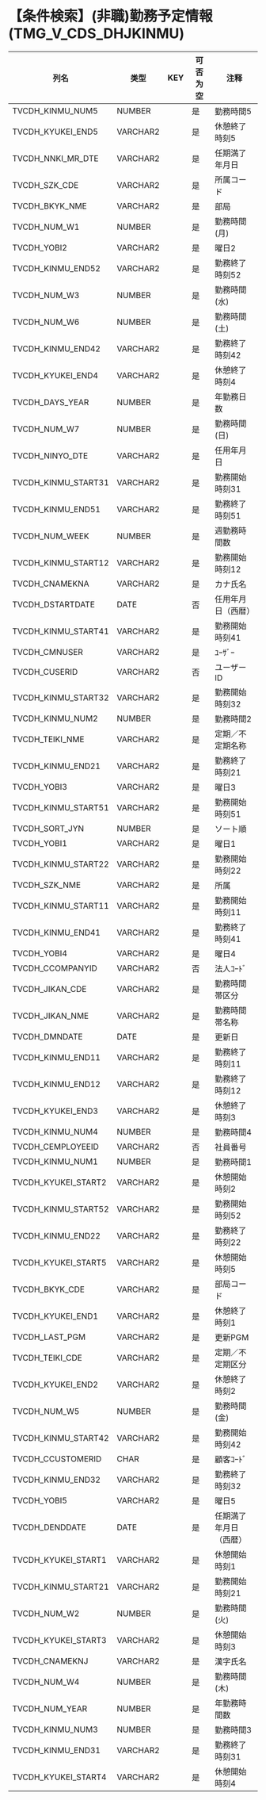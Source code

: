 # 【条件検索】(非職)勤務予定情報(TMG_V_CDS_DHJKINMU)
| 列名   | 类型   | KEY  | 可否为空 | 注释   |
| ---- | ---- | ---- | ---- | ---- |
|TVCDH_KINMU_NUM5|NUMBER||是|勤務時間5|
|TVCDH_KYUKEI_END5|VARCHAR2||是|休憩終了時刻5|
|TVCDH_NNKI_MR_DTE|VARCHAR2||是|任期満了年月日|
|TVCDH_SZK_CDE|VARCHAR2||是|所属コード|
|TVCDH_BKYK_NME|VARCHAR2||是|部局|
|TVCDH_NUM_W1|NUMBER||是|勤務時間(月)|
|TVCDH_YOBI2|VARCHAR2||是|曜日2|
|TVCDH_KINMU_END52|VARCHAR2||是|勤務終了時刻52|
|TVCDH_NUM_W3|NUMBER||是|勤務時間(水)|
|TVCDH_NUM_W6|NUMBER||是|勤務時間(土)|
|TVCDH_KINMU_END42|VARCHAR2||是|勤務終了時刻42|
|TVCDH_KYUKEI_END4|VARCHAR2||是|休憩終了時刻4|
|TVCDH_DAYS_YEAR|NUMBER||是|年勤務日数|
|TVCDH_NUM_W7|NUMBER||是|勤務時間(日)|
|TVCDH_NINYO_DTE|VARCHAR2||是|任用年月日|
|TVCDH_KINMU_START31|VARCHAR2||是|勤務開始時刻31|
|TVCDH_KINMU_END51|VARCHAR2||是|勤務終了時刻51|
|TVCDH_NUM_WEEK|NUMBER||是|週勤務時間数|
|TVCDH_KINMU_START12|VARCHAR2||是|勤務開始時刻12|
|TVCDH_CNAMEKNA|VARCHAR2||是|カナ氏名|
|TVCDH_DSTARTDATE|DATE||否|任用年月日（西暦）|
|TVCDH_KINMU_START41|VARCHAR2||是|勤務開始時刻41|
|TVCDH_CMNUSER|VARCHAR2||是|ﾕｰｻﾞｰ|
|TVCDH_CUSERID|VARCHAR2||否|ユーザーID|
|TVCDH_KINMU_START32|VARCHAR2||是|勤務開始時刻32|
|TVCDH_KINMU_NUM2|NUMBER||是|勤務時間2|
|TVCDH_TEIKI_NME|VARCHAR2||是|定期／不定期名称|
|TVCDH_KINMU_END21|VARCHAR2||是|勤務終了時刻21|
|TVCDH_YOBI3|VARCHAR2||是|曜日3|
|TVCDH_KINMU_START51|VARCHAR2||是|勤務開始時刻51|
|TVCDH_SORT_JYN|NUMBER||是|ソート順|
|TVCDH_YOBI1|VARCHAR2||是|曜日1|
|TVCDH_KINMU_START22|VARCHAR2||是|勤務開始時刻22|
|TVCDH_SZK_NME|VARCHAR2||是|所属|
|TVCDH_KINMU_START11|VARCHAR2||是|勤務開始時刻11|
|TVCDH_KINMU_END41|VARCHAR2||是|勤務終了時刻41|
|TVCDH_YOBI4|VARCHAR2||是|曜日4|
|TVCDH_CCOMPANYID|VARCHAR2||否|法人ｺｰﾄﾞ|
|TVCDH_JIKAN_CDE|VARCHAR2||是|勤務時間帯区分|
|TVCDH_JIKAN_NME|VARCHAR2||是|勤務時間帯名称|
|TVCDH_DMNDATE|DATE||是|更新日|
|TVCDH_KINMU_END11|VARCHAR2||是|勤務終了時刻11|
|TVCDH_KINMU_END12|VARCHAR2||是|勤務終了時刻12|
|TVCDH_KYUKEI_END3|VARCHAR2||是|休憩終了時刻3|
|TVCDH_KINMU_NUM4|NUMBER||是|勤務時間4|
|TVCDH_CEMPLOYEEID|VARCHAR2||否|社員番号|
|TVCDH_KINMU_NUM1|NUMBER||是|勤務時間1|
|TVCDH_KYUKEI_START2|VARCHAR2||是|休憩開始時刻2|
|TVCDH_KINMU_START52|VARCHAR2||是|勤務開始時刻52|
|TVCDH_KINMU_END22|VARCHAR2||是|勤務終了時刻22|
|TVCDH_KYUKEI_START5|VARCHAR2||是|休憩開始時刻5|
|TVCDH_BKYK_CDE|VARCHAR2||是|部局コード|
|TVCDH_KYUKEI_END1|VARCHAR2||是|休憩終了時刻1|
|TVCDH_LAST_PGM|VARCHAR2||是|更新PGM|
|TVCDH_TEIKI_CDE|VARCHAR2||是|定期／不定期区分|
|TVCDH_KYUKEI_END2|VARCHAR2||是|休憩終了時刻2|
|TVCDH_NUM_W5|NUMBER||是|勤務時間(金)|
|TVCDH_KINMU_START42|VARCHAR2||是|勤務開始時刻42|
|TVCDH_CCUSTOMERID|CHAR||是|顧客ｺｰﾄﾞ|
|TVCDH_KINMU_END32|VARCHAR2||是|勤務終了時刻32|
|TVCDH_YOBI5|VARCHAR2||是|曜日5|
|TVCDH_DENDDATE|DATE||是|任期満了年月日（西暦）|
|TVCDH_KYUKEI_START1|VARCHAR2||是|休憩開始時刻1|
|TVCDH_KINMU_START21|VARCHAR2||是|勤務開始時刻21|
|TVCDH_NUM_W2|NUMBER||是|勤務時間(火)|
|TVCDH_KYUKEI_START3|VARCHAR2||是|休憩開始時刻3|
|TVCDH_CNAMEKNJ|VARCHAR2||是|漢字氏名|
|TVCDH_NUM_W4|NUMBER||是|勤務時間(木)|
|TVCDH_NUM_YEAR|NUMBER||是|年勤務時間数|
|TVCDH_KINMU_NUM3|NUMBER||是|勤務時間3|
|TVCDH_KINMU_END31|VARCHAR2||是|勤務終了時刻31|
|TVCDH_KYUKEI_START4|VARCHAR2||是|休憩開始時刻4|
